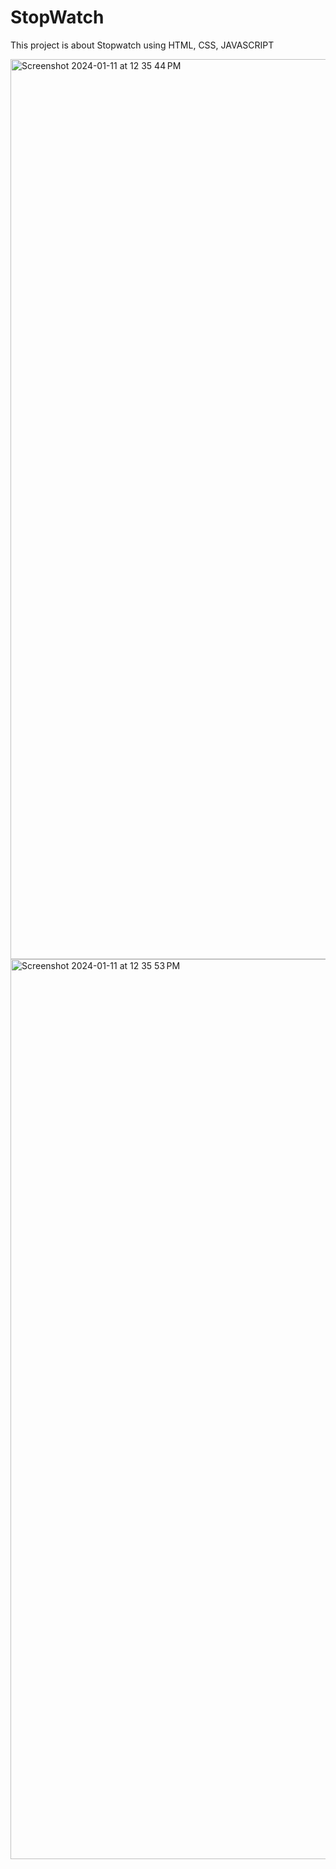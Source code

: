 # StopWatch
This project is about Stopwatch using HTML, CSS, JAVASCRIPT

<img width="1440" alt="Screenshot 2024-01-11 at 12 35 44 PM" src="https://github.com/csarat424/StopWatch/assets/22951307/37651dde-3fb3-419c-9a5c-2cd16f165a19">


<img width="1440" alt="Screenshot 2024-01-11 at 12 35 53 PM" src="https://github.com/csarat424/StopWatch/assets/22951307/a56e56bb-c7df-468b-ab4a-1111f7ea5043">
